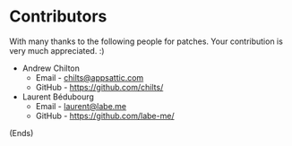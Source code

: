 # Contributors #

With many thanks to the following people for patches. Your contribution is very much appreciated. :)

* Andrew Chilton
    * Email - chilts@appsattic.com
    * GitHub - https://github.com/chilts/
* Laurent Bédubourg
    * Email - laurent@labe.me
    * GitHub - https://github.com/labe-me/

(Ends)
